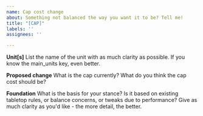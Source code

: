 ```yaml
---
name: Cap cost change
about: Something not balanced the way you want it to be? Tell me!
title: "[CAP]"
labels: ''
assignees: ''

---
```


**Unit[s]**
List the name of the unit with as much clarity as possible. If you know the main_units key, even better.

**Proposed change**
What is the cap currently?
What do you think the cap cost should be?

**Foundation**
What is the basis for your stance? Is it based on existing tabletop rules, or balance concerns, or tweaks due to performance? Give as much clarity as you'd like - the more detail, the better.
